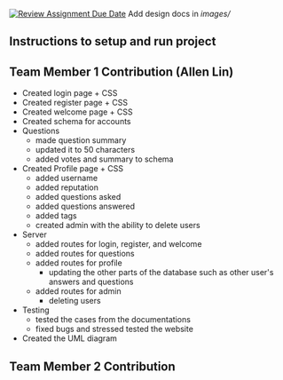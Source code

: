 [![Review Assignment Due Date](https://classroom.github.com/assets/deadline-readme-button-24ddc0f5d75046c5622901739e7c5dd533143b0c8e959d652212380cedb1ea36.svg)](https://classroom.github.com/a/9NDadFFr)
Add design docs in *images/*

## Instructions to setup and run project

## Team Member 1 Contribution (Allen Lin)
- Created login page + CSS
- Created register page + CSS
- Created welcome page + CSS
- Created schema for accounts
- Questions
    - made question summary
    - updated it to 50 characters
    - added votes and summary to schema 
- Created Profile page + CSS
    - added username
    - added reputation
    - added questions asked
    - added questions answered
    - added tags
    - created admin with the ability to delete users
- Server 
    - added routes for login, register, and welcome
    - added routes for questions
    - added routes for profile
        - updating the other parts of the database such as other user's answers and questions
    - added routes for admin
        - deleting users
- Testing
    - tested the cases from the documentations
    - fixed bugs and stressed tested the website
- Created the UML diagram
 
## Team Member 2 Contribution
